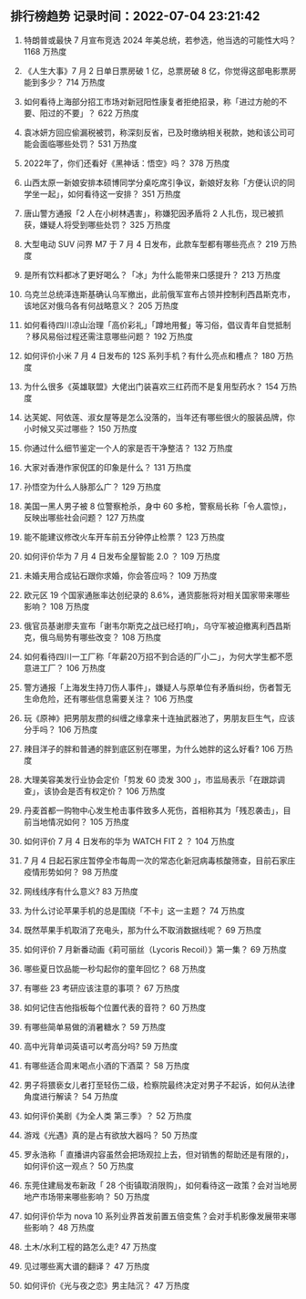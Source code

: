 
## 排行榜趋势 记录时间：2022-07-04 23:21:42
  
  1. 特朗普或最快 7 月宣布竞选 2024 年美总统，若参选，他当选的可能性大吗？ 1168 万热度
    
  2. 《人生大事》7 月 2 日单日票房破 1 亿，总票房破 8 亿，你觉得这部电影票房能到多少？ 714 万热度
    
  3. 如何看待上海部分招工市场对新冠阳性康复者拒绝招录，称「进过方舱的不要、阳过的不要」？ 622 万热度
    
  4. 袁冰妍方回应偷漏税被罚，称深刻反省，已及时缴纳相关税款，她和该公司可能会面临哪些处罚？ 531 万热度
    
  5. 2022年了，你们还看好《黑神话：悟空》吗？ 378 万热度
    
  6. 山西太原一新娘安排本硕博同学分桌吃席引争议，新娘好友称「方便认识的同学坐一起」，如何看待这一安排？ 351 万热度
    
  7. 唐山警方通报「2 人在小树林遇害」，称嫌犯因矛盾将 2 人扎伤，现已被抓获，嫌疑人将受到哪些处罚？ 325 万热度
    
  8. 大型电动 SUV 问界 M7 于 7 月 4 日发布，此款车型都有哪些亮点？ 219 万热度
    
  9. 是所有饮料都冰了更好喝么？「冰」为什么能带来口感提升？ 213 万热度
    
  10. 乌克兰总统泽连斯基确认乌军撤出，此前俄军宣布占领并控制利西昌斯克市，该地区对俄乌各有何战略意义？ 205 万热度
    
  11. 如何看待四川凉山治理「高价彩礼」「蹲地用餐」等习俗，倡议青年自觉抵制 ？移风易俗过程还需注意哪些问题？ 192 万热度
    
  12. 如何评价小米 7 月 4 日发布的 12S 系列手机？有什么亮点和槽点？ 180 万热度
    
  13. 为什么很多《英雄联盟》大佬出门装喜欢三红药而不是复用型药水？ 154 万热度
    
  14. 达芙妮、阿依莲、淑女屋等是怎么没落的，当年还有哪些很火的服装品牌，你小时候又买过哪些？ 150 万热度
    
  15. 你通过什么细节鉴定一个人的家是否干净整洁？ 132 万热度
    
  16. 大家对香港作家倪匡的印象是什么？ 131 万热度
    
  17. 孙悟空为什么人脉那么广？ 129 万热度
    
  18. 美国一黑人男子被 8 位警察枪杀，身中 60 多枪，警察局长称「令人震惊」，反映出哪些社会问题？ 127 万热度
    
  19. 能不能建议修改火车开车前五分钟停止检票？ 123 万热度
    
  20. 如何评价华为 7 月 4 日发布全屋智能 2.0 ？ 109 万热度
    
  21. 未婚夫用合成钻石跟你求婚，你会答应吗？ 109 万热度
    
  22. 欧元区 19 个国家通胀率达创纪录的 8.6%，通货膨胀将对相关国家带来哪些影响？ 108 万热度
    
  23. 俄官员基谢廖夫宣布「谢韦尔斯克之战已经打响」，乌守军被迫撤离利西昌斯克，俄乌局势有哪些改变？ 108 万热度
    
  24. 如何看待四川一工厂称「年薪20万招不到合适的厂小二」，为何大学生都不愿意进工厂？ 106 万热度
    
  25. 警方通报「上海发生持刀伤人事件」，嫌疑人与原单位有矛盾纠纷，伤者暂无生命危险，还有哪些信息需要关注？ 106 万热度
    
  26. 玩《原神》把男朋友攒的纠缠之缘拿来十连抽武器池了，男朋友巨生气，应该分手吗？ 106 万热度
    
  27. 辣目洋子的胖和普通的胖到底区别在哪里，为什么她胖的这么好看? 106 万热度
    
  28. 大理美容美发行业协会定价「剪发 60 烫发 300 」，市监局表示「在跟踪调查」，该协会是否有权定价？ 106 万热度
    
  29. 丹麦首都一购物中心发生枪击事件致多人死伤，首相称其为「残忍袭击」，目前当地情况如何？ 105 万热度
    
  30. 如何评价 7 月 4 日发布的华为 WATCH FIT 2 ？ 104 万热度
    
  31. 7 月 4 日起石家庄暂停全市每周一次的常态化新冠病毒核酸筛查，目前石家庄疫情形势如何？ 98 万热度
    
  32. 网线线序有什么意义? 83 万热度
    
  33. 为什么讨论苹果手机的总是围绕「不卡」这一主题？ 74 万热度
    
  34. 既然苹果手机取消了充电头，那为什么不取消数据线呢？ 69 万热度
    
  35. 如何评价 7 月新番动画《莉可丽丝（Lycoris Recoil）》第一集？ 69 万热度
    
  36. 哪些夏日饮品能一秒勾起你的童年回忆？ 68 万热度
    
  37. 有哪些 23 考研应该注意的事项？ 67 万热度
    
  38. 如何记住吉他指板每个位置代表的音符？ 60 万热度
    
  39. 有哪些简单易做的消暑糖水？ 59 万热度
    
  40. 高中光背单词英语可以考高分吗? 59 万热度
    
  41. 有哪些适合周末喝点小酒的下酒菜？ 58 万热度
    
  42. 男子将猥亵女儿者打至轻伤二级，检察院最终决定对男子不起诉，如何从法律角度进行解读？ 54 万热度
    
  43. 如何评价美剧《为全人类 第三季》？ 52 万热度
    
  44. 游戏《光遇》真的是占有欲放大器吗？ 50 万热度
    
  45. 罗永浩称「 直播讲内容虽然会把场观拉上去，但对销售的帮助还是有限的」，如何评价这一观点？ 50 万热度
    
  46. 东莞住建局发布新政「 28 个街镇取消限购」，如何看待这一政策？会对当地房地产市场带来哪些影响？ 50 万热度
    
  47. 如何评价华为 nova 10 系列业界首发前置五倍变焦？会对手机影像发展带来哪些影响？ 48 万热度
    
  48. 土木/水利工程的路怎么走? 47 万热度
    
  49. 见过哪些离大谱的翻译？ 47 万热度
    
  50. 如何评价《光与夜之恋》男主陆沉？ 47 万热度
    